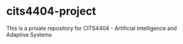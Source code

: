 # cits4404-project
This is a private repository for CITS4404 - Artificial Intelligence and Adaptive Systems
